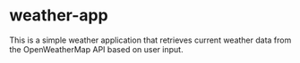 # weather-app
This is a simple weather application that retrieves current weather data from the OpenWeatherMap API based on user input.
